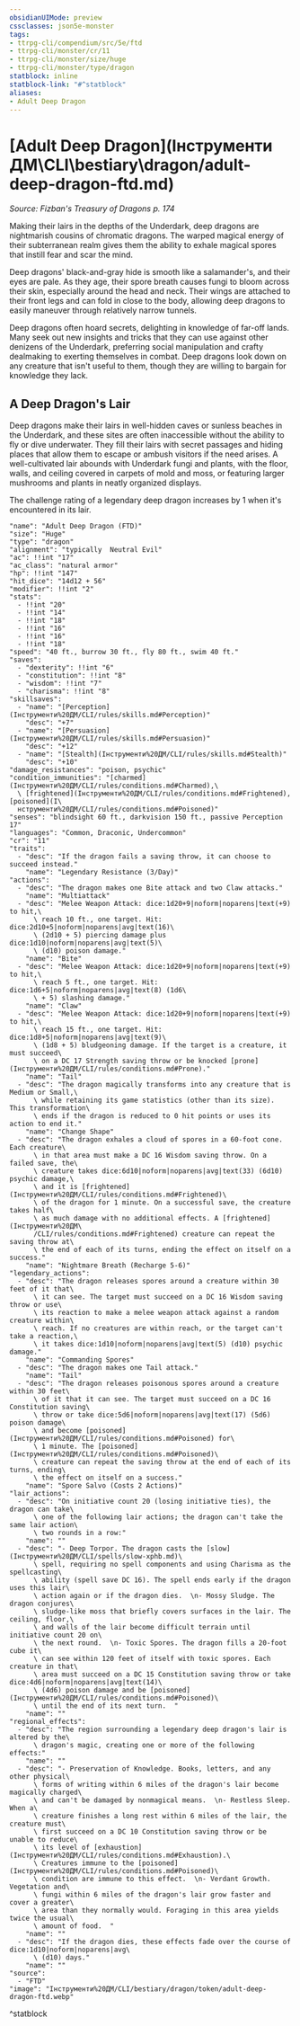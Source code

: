 ```yaml
---
obsidianUIMode: preview
cssclasses: json5e-monster
tags:
- ttrpg-cli/compendium/src/5e/ftd
- ttrpg-cli/monster/cr/11
- ttrpg-cli/monster/size/huge
- ttrpg-cli/monster/type/dragon
statblock: inline
statblock-link: "#^statblock"
aliases:
- Adult Deep Dragon
---
```

# [Adult Deep Dragon](Інструменти ДМ\CLI\bestiary\dragon/adult-deep-dragon-ftd.md)
*Source: Fizban's Treasury of Dragons p. 174*  

Making their lairs in the depths of the Underdark, deep dragons are nightmarish cousins of chromatic dragons. The warped magical energy of their subterranean realm gives them the ability to exhale magical spores that instill fear and scar the mind.

Deep dragons' black-and-gray hide is smooth like a salamander's, and their eyes are pale. As they age, their spore breath causes fungi to bloom across their skin, especially around the head and neck. Their wings are attached to their front legs and can fold in close to the body, allowing deep dragons to easily maneuver through relatively narrow tunnels.

Deep dragons often hoard secrets, delighting in knowledge of far-off lands. Many seek out new insights and tricks that they can use against other denizens of the Underdark, preferring social manipulation and crafty dealmaking to exerting themselves in combat. Deep dragons look down on any creature that isn't useful to them, though they are willing to bargain for knowledge they lack.

## A Deep Dragon's Lair

Deep dragons make their lairs in well-hidden caves or sunless beaches in the Underdark, and these sites are often inaccessible without the ability to fly or dive underwater. They fill their lairs with secret passages and hiding places that allow them to escape or ambush visitors if the need arises. A well-cultivated lair abounds with Underdark fungi and plants, with the floor, walls, and ceiling covered in carpets of mold and moss, or featuring larger mushrooms and plants in neatly organized displays.

The challenge rating of a legendary deep dragon increases by 1 when it's encountered in its lair.

```statblock
"name": "Adult Deep Dragon (FTD)"
"size": "Huge"
"type": "dragon"
"alignment": "typically  Neutral Evil"
"ac": !!int "17"
"ac_class": "natural armor"
"hp": !!int "147"
"hit_dice": "14d12 + 56"
"modifier": !!int "2"
"stats":
  - !!int "20"
  - !!int "14"
  - !!int "18"
  - !!int "16"
  - !!int "16"
  - !!int "18"
"speed": "40 ft., burrow 30 ft., fly 80 ft., swim 40 ft."
"saves":
  - "dexterity": !!int "6"
  - "constitution": !!int "8"
  - "wisdom": !!int "7"
  - "charisma": !!int "8"
"skillsaves":
  - "name": "[Perception](Інструменти%20ДМ/CLI/rules/skills.md#Perception)"
    "desc": "+7"
  - "name": "[Persuasion](Інструменти%20ДМ/CLI/rules/skills.md#Persuasion)"
    "desc": "+12"
  - "name": "[Stealth](Інструменти%20ДМ/CLI/rules/skills.md#Stealth)"
    "desc": "+10"
"damage_resistances": "poison, psychic"
"condition_immunities": "[charmed](Інструменти%20ДМ/CLI/rules/conditions.md#Charmed),\
  \ [frightened](Інструменти%20ДМ/CLI/rules/conditions.md#Frightened), [poisoned](І\
  нструменти%20ДМ/CLI/rules/conditions.md#Poisoned)"
"senses": "blindsight 60 ft., darkvision 150 ft., passive Perception 17"
"languages": "Common, Draconic, Undercommon"
"cr": "11"
"traits":
  - "desc": "If the dragon fails a saving throw, it can choose to succeed instead."
    "name": "Legendary Resistance (3/Day)"
"actions":
  - "desc": "The dragon makes one Bite attack and two Claw attacks."
    "name": "Multiattack"
  - "desc": "Melee Weapon Attack: dice:1d20+9|noform|noparens|text(+9) to hit,\
      \ reach 10 ft., one target. Hit: dice:2d10+5|noform|noparens|avg|text(16)\
      \ (2d10 + 5) piercing damage plus dice:1d10|noform|noparens|avg|text(5)\
      \ (d10) poison damage."
    "name": "Bite"
  - "desc": "Melee Weapon Attack: dice:1d20+9|noform|noparens|text(+9) to hit,\
      \ reach 5 ft., one target. Hit: dice:1d6+5|noform|noparens|avg|text(8) (1d6\
      \ + 5) slashing damage."
    "name": "Claw"
  - "desc": "Melee Weapon Attack: dice:1d20+9|noform|noparens|text(+9) to hit,\
      \ reach 15 ft., one target. Hit: dice:1d8+5|noform|noparens|avg|text(9)\
      \ (1d8 + 5) bludgeoning damage. If the target is a creature, it must succeed\
      \ on a DC 17 Strength saving throw or be knocked [prone](Інструменти%20ДМ/CLI/rules/conditions.md#Prone)."
    "name": "Tail"
  - "desc": "The dragon magically transforms into any creature that is Medium or Small,\
      \ while retaining its game statistics (other than its size). This transformation\
      \ ends if the dragon is reduced to 0 hit points or uses its action to end it."
    "name": "Change Shape"
  - "desc": "The dragon exhales a cloud of spores in a 60-foot cone. Each creature\
      \ in that area must make a DC 16 Wisdom saving throw. On a failed save, the\
      \ creature takes dice:6d10|noform|noparens|avg|text(33) (6d10) psychic damage,\
      \ and it is [frightened](Інструменти%20ДМ/CLI/rules/conditions.md#Frightened)\
      \ of the dragon for 1 minute. On a successful save, the creature takes half\
      \ as much damage with no additional effects. A [frightened](Інструменти%20ДМ\
      /CLI/rules/conditions.md#Frightened) creature can repeat the saving throw at\
      \ the end of each of its turns, ending the effect on itself on a success."
    "name": "Nightmare Breath (Recharge 5-6)"
"legendary_actions":
  - "desc": "The dragon releases spores around a creature within 30 feet of it that\
      \ it can see. The target must succeed on a DC 16 Wisdom saving throw or use\
      \ its reaction to make a melee weapon attack against a random creature within\
      \ reach. If no creatures are within reach, or the target can't take a reaction,\
      \ it takes dice:1d10|noform|noparens|avg|text(5) (d10) psychic damage."
    "name": "Commanding Spores"
  - "desc": "The dragon makes one Tail attack."
    "name": "Tail"
  - "desc": "The dragon releases poisonous spores around a creature within 30 feet\
      \ of it that it can see. The target must succeed on a DC 16 Constitution saving\
      \ throw or take dice:5d6|noform|noparens|avg|text(17) (5d6) poison damage\
      \ and become [poisoned](Інструменти%20ДМ/CLI/rules/conditions.md#Poisoned) for\
      \ 1 minute. The [poisoned](Інструменти%20ДМ/CLI/rules/conditions.md#Poisoned)\
      \ creature can repeat the saving throw at the end of each of its turns, ending\
      \ the effect on itself on a success."
    "name": "Spore Salvo (Costs 2 Actions)"
"lair_actions":
  - "desc": "On initiative count 20 (losing initiative ties), the dragon can take\
      \ one of the following lair actions; the dragon can't take the same lair action\
      \ two rounds in a row:"
    "name": ""
  - "desc": "- Deep Torpor. The dragon casts the [slow](Інструменти%20ДМ/CLI/spells/slow-xphb.md)\
      \ spell, requiring no spell components and using Charisma as the spellcasting\
      \ ability (spell save DC 16). The spell ends early if the dragon uses this lair\
      \ action again or if the dragon dies.  \n- Mossy Sludge. The dragon conjures\
      \ sludge-like moss that briefly covers surfaces in the lair. The ceiling, floor,\
      \ and walls of the lair become difficult terrain until initiative count 20 on\
      \ the next round.  \n- Toxic Spores. The dragon fills a 20-foot cube it\
      \ can see within 120 feet of itself with toxic spores. Each creature in that\
      \ area must succeed on a DC 15 Constitution saving throw or take dice:4d6|noform|noparens|avg|text(14)\
      \ (4d6) poison damage and be [poisoned](Інструменти%20ДМ/CLI/rules/conditions.md#Poisoned)\
      \ until the end of its next turn.  "
    "name": ""
"regional_effects":
  - "desc": "The region surrounding a legendary deep dragon's lair is altered by the\
      \ dragon's magic, creating one or more of the following effects:"
    "name": ""
  - "desc": "- Preservation of Knowledge. Books, letters, and any other physical\
      \ forms of writing within 6 miles of the dragon's lair become magically charged\
      \ and can't be damaged by nonmagical means.  \n- Restless Sleep. When a\
      \ creature finishes a long rest within 6 miles of the lair, the creature must\
      \ first succeed on a DC 10 Constitution saving throw or be unable to reduce\
      \ its level of [exhaustion](Інструменти%20ДМ/CLI/rules/conditions.md#Exhaustion).\
      \ Creatures immune to the [poisoned](Інструменти%20ДМ/CLI/rules/conditions.md#Poisoned)\
      \ condition are immune to this effect.  \n- Verdant Growth. Vegetation and\
      \ fungi within 6 miles of the dragon's lair grow faster and cover a greater\
      \ area than they normally would. Foraging in this area yields twice the usual\
      \ amount of food.  "
    "name": ""
  - "desc": "If the dragon dies, these effects fade over the course of dice:1d10|noform|noparens|avg\
      \ (d10) days."
    "name": ""
"source":
  - "FTD"
"image": "Інструменти%20ДМ/CLI/bestiary/dragon/token/adult-deep-dragon-ftd.webp"
```
^statblock